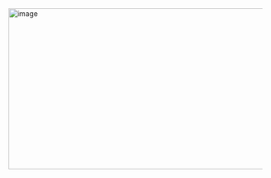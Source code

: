 <img width="1759" height="320" alt="image" src="https://github.com/user-attachments/assets/1aeac653-0ebe-45a9-8dc1-228a4e090460" />
